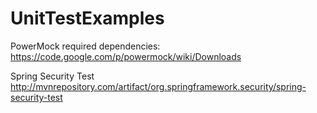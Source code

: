 # UnitTestExamples

PowerMock required dependencies: 
  https://code.google.com/p/powermock/wiki/Downloads

Spring Security Test
  http://mvnrepository.com/artifact/org.springframework.security/spring-security-test
